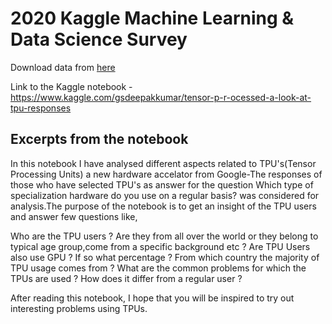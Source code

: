 # 2020 Kaggle Machine Learning & Data Science Survey

Download data from [here](https://www.kaggle.com/c/kaggle-survey-2020)

Link to the Kaggle notebook - https://www.kaggle.com/gsdeepakkumar/tensor-p-r-ocessed-a-look-at-tpu-responses

## Excerpts from the notebook

In this notebook I have analysed different aspects related to TPU's(Tensor Processing Units) a new hardware accelator from Google-The responses of those who have selected TPU's as answer for the question Which type of specialization hardware do you use on a regular basis? was considered for analysis.The purpose of the notebook is to get an insight of the TPU users and answer few questions like,

Who are the TPU users ? Are they from all over the world or they belong to typical age group,come from a specific background etc ?
Are TPU Users also use GPU ? If so what percentage ?
From which country the majority of TPU usage comes from ?
What are the common problems for which the TPUs are used ? How does it differ from a regular user ?

After reading this notebook, I hope that you will be inspired to try out interesting problems using TPUs.



